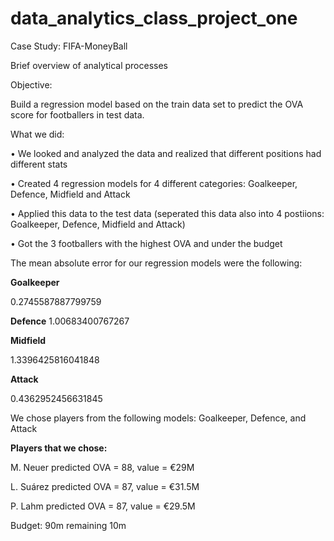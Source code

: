 # data_analytics_class_project_one
Case Study: FIFA-MoneyBall


Brief overview of analytical processes


Objective:

Build a regression model based on the train data set to predict the OVA score for footballers in test data.

What we did:

•	We looked and analyzed the data and realized that different positions had different stats

•	Created 4 regression models for 4 different categories: Goalkeeper, Defence, Midfield and Attack 

•	Applied this data to the test data (seperated this data also into 4 postiions: Goalkeeper, Defence, Midfield and Attack)

•	Got the 3 footballers with the highest OVA and under the budget

The mean absolute error for our regression models were the following:

**Goalkeeper**

0.2745587887799759

**Defence**
1.00683400767267

**Midfield** 

1.3396425816041848

**Attack**

0.4362952456631845


We chose players from the following models:
Goalkeeper, Defence, and Attack

**Players that we chose:**

M. Neuer predicted OVA = 88, value = €29M

L. Suárez	predicted OVA = 87,   value = €31.5M

P. Lahm predicted OVA = 87, value = €29.5M

Budget: 90m remaining 10m

